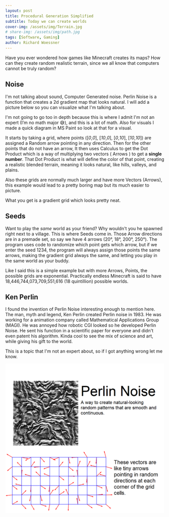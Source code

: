 ```yaml
---
layout: post
title: Procedural Generation Simplified
subtitle: Today we can create worlds
cover-img: /assets/img/Terrain.jpg
# share-img: /assets/img/path.jpg
tags: [Software, Gaming]
author: Richard Woessner
---
```


Have you ever wondered how games like Minecraft creates its maps? How can they create random realistic terrain, since we all know that computers cannot be truly random?


## Noise
I'm not talking about sound, Computer Generated noise. Perlin Noise is a function that creates a 2d gradient map that looks natural. I will add a picture below so you can visualize what I'm talking about. 

I'm not going to go too in depth because this is where I admit I'm not an expert (I’m no math major 😅), and this is a lot of math. Also for visuals I made a quick diagram in MS Paint so look at that for a visual.

It starts by taking a grid, where points ([*0*,*0*], [*10*,*0*], [*0*,*10*], [*10*,*10*]) are assigned a Random arrow pointing in any direction. Then for the other points that do not have an arrow,  It then uses Calculus to get the Dot Product which is a way of multiplying two vectors ( Arrows ) to get a **single number**. That Dot Product is what will define the color of that point, creating a realistic blended terrain, meaning it looks natural, like hills, valleys, and plains. 

Also these grids are normally much larger and have more Vectors (Arrows), this example would lead to a pretty boring map but its much easier to picture.

What you get is a gradient grid which looks pretty neat.


## Seeds
Want to play the _same_ world as your friend? Why wouldn't you he spawned right next to a village. This is where Seeds come in. Those Arrow directions are in a premade set, so say we have 4 arrows (20°, 18°, 200°, 250°). The program uses code to randomize which point gets which arrow, but if we enter the seed 1234, the program will always assign those points the same arrows, making the gradient grid always the same, and letting you play in the same world as your buddy.

Like I said this is a simple example but with more Arrows, Points, the possible grids are exponential. Practically endless Minecraft is said to have 18,446,744,073,709,551,616 (18 quintillion) possible worlds.


## Ken Perlin
I found the invention of Perlin Noise interesting enough to mention here. The man, myth and legend, Ken Perlin created Perlin noise in 1983. He was working for a animation company called Mathematical Applications Group (MAGI). He was annoyed how robotic CGI looked so he developed Perlin Noise. He sent his function in a scientific paper for everyone and didn't even patent his algorithm. Kinda cool to see the mix of science and art, while giving his gift to the world. 


This is a topic that I'm not an expert about, so if I got anything wrong let me know.

![Noise](/assets/img/Noise.png)